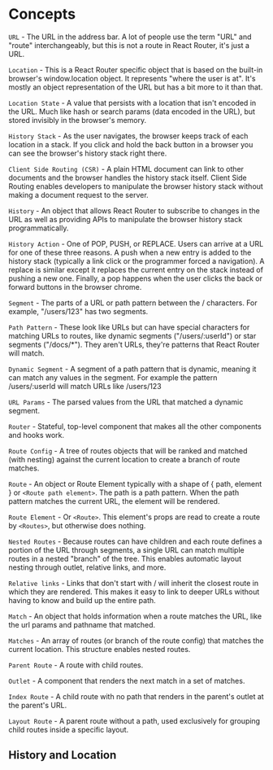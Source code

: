 # Concepts

`URL` - The URL in the address bar. A lot of people use the term "URL" and "route" interchangeably, but this is not a route in React Router, it's just a URL.

`Location` - This is a React Router specific object that is based on the built-in browser's window.location object. It represents "where the user is at". It's mostly an object representation of the URL but has a bit more to it than that.

`Location State` - A value that persists with a location that isn't encoded in the URL. Much like hash or search params (data encoded in the URL), but stored invisibly in the browser's memory.

`History Stack` - As the user navigates, the browser keeps track of each location in a stack. If you click and hold the back button in a browser you can see the browser's history stack right there.

`Client Side Routing (CSR)` - A plain HTML document can link to other documents and the browser handles the history stack itself. Client Side Routing enables developers to manipulate the browser history stack without making a document request to the server.

`History` - An object that allows React Router to subscribe to changes in the URL as well as providing APIs to manipulate the browser history stack programmatically.

`History Action` - One of POP, PUSH, or REPLACE. Users can arrive at a URL for one of these three reasons. A push when a new entry is added to the history stack (typically a link click or the programmer forced a navigation). A replace is similar except it replaces the current entry on the stack instead of pushing a new one. Finally, a pop happens when the user clicks the back or forward buttons in the browser chrome.

`Segment` - The parts of a URL or path pattern between the / characters. For example, "/users/123" has two segments.

`Path Pattern` - These look like URLs but can have special characters for matching URLs to routes, like dynamic segments ("/users/:userId") or star segments ("/docs/\*"). They aren't URLs, they're patterns that React Router will match.

`Dynamic Segment` - A segment of a path pattern that is dynamic, meaning it can match any values in the segment. For example the pattern /users/:userId will match URLs like /users/123

`URL Params` - The parsed values from the URL that matched a dynamic segment.

`Router` - Stateful, top-level component that makes all the other components and hooks work.

`Route Config` - A tree of routes objects that will be ranked and matched (with nesting) against the current location to create a branch of route matches.

`Route` - An object or Route Element typically with a shape of { path, element } or `<Route path element>`. The path is a path pattern. When the path pattern matches the current URL, the element will be rendered.

`Route Element` - Or `<Route>`. This element's props are read to create a route by `<Routes>`, but otherwise does nothing.

`Nested Routes` - Because routes can have children and each route defines a portion of the URL through segments, a single URL can match multiple routes in a nested "branch" of the tree. This enables automatic layout nesting through outlet, relative links, and more.

`Relative links` - Links that don't start with / will inherit the closest route in which they are rendered. This makes it easy to link to deeper URLs without having to know and build up the entire path.

`Match` - An object that holds information when a route matches the URL, like the url params and pathname that matched.

`Matches` - An array of routes (or branch of the route config) that matches the current location. This structure enables nested routes.

`Parent Route` - A route with child routes.

`Outlet` - A component that renders the next match in a set of matches.

`Index Route` - A child route with no path that renders in the parent's outlet at the parent's URL.

`Layout Route` - A parent route without a path, used exclusively for grouping child routes inside a specific layout.

## History and Location
